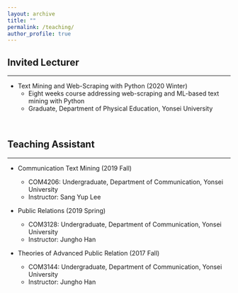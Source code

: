 ```yaml
---
layout: archive
title: ""
permalink: /teaching/
author_profile: true
---
```

<!-- {% include base_path %}

{% for post in site.teaching reversed %}
  {% include archive-single.html %}
{% endfor %} -->

## Invited Lecturer
---
- Text Mining and Web-Scraping with Python (2020 Winter)
  - Eight weeks course addressing web-scraping and ML-based text mining with Python  
  - Graduate, Department of Physical Education, Yonsei University

&nbsp;

## Teaching Assistant
---
- Communication Text Mining (2019 Fall)
  - COM4206: Undergraduate, Department of Communication, Yonsei University
  - Instructor: Sang Yup Lee

- Public Relations (2019 Spring)
  - COM3128: Undergraduate, Department of Communication, Yonsei University
  - Instructor: Jungho Han

- Theories of Advanced Public Relation (2017 Fall)
  - COM3144: Undergraduate, Department of Communication, Yonsei University
  - Instructor: Jungho Han
